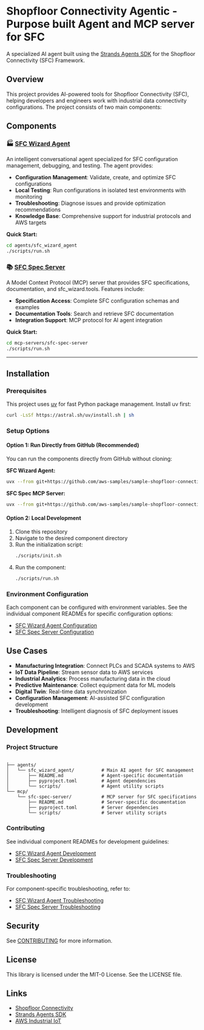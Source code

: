 # Shopfloor Connectivity Agentic - Purpose built Agent and MCP server for SFC

A specialized AI agent built using the [Strands Agents SDK](https://github.com/strands-agents/sdk-python) for the Shopfloor Connectivity (SFC) Framework.

## Overview

This project provides AI-powered tools for Shopfloor Connectivity (SFC), helping developers and engineers work with industrial data connectivity configurations. The project consists of two main components:

## Components

### 🏭 [SFC Wizard Agent](agents/sfc_wizard_agent/README.md)

An intelligent conversational agent specialized for SFC configuration management, debugging, and testing. The agent provides:

- **Configuration Management**: Validate, create, and optimize SFC configurations
- **Local Testing**: Run configurations in isolated test environments with monitoring
- **Troubleshooting**: Diagnose issues and provide optimization recommendations  
- **Knowledge Base**: Comprehensive support for industrial protocols and AWS targets

**Quick Start:**
```bash
cd agents/sfc_wizard_agent
./scripts/run.sh
```

### 📚 [SFC Spec Server](mcp-servers/sfc-spec-server/README.md) 

A Model Context Protocol (MCP) server that provides SFC specifications, documentation, and sfc_wizard.tools. Features include:

- **Specification Access**: Complete SFC configuration schemas and examples
- **Documentation Tools**: Search and retrieve SFC documentation  
- **Integration Support**: MCP protocol for AI agent integration

**Quick Start:**
```bash
cd mcp-servers/sfc-spec-server  
./scripts/run.sh
```

---

## Installation

### Prerequisites

This project uses [uv](https://astral.sh/uv) for fast Python package management. Install uv first:

```bash
curl -LsSf https://astral.sh/uv/install.sh | sh
```

### Setup Options

#### Option 1: Run Directly from GitHub (Recommended)

You can run the components directly from GitHub without cloning:

**SFC Wizard Agent:**
```bash
uvx --from git+https://github.com/aws-samples/sample-shopfloor-connectivity-agentic.git#subdirectory=agents/sfc_wizard_agent agent
```

**SFC Spec MCP Server:**
```bash
uvx --from git+https://github.com/aws-samples/sample-shopfloor-connectivity-agentic.git#subdirectory=mcp-servers/sfc-spec-server sfc_spec
```

#### Option 2: Local Development

1. Clone this repository
2. Navigate to the desired component directory
3. Run the initialization script:
   ```bash
   ./scripts/init.sh
   ```
4. Run the component:
   ```bash
   ./scripts/run.sh
   ```

### Environment Configuration

Each component can be configured with environment variables. See the individual component READMEs for specific configuration options:

- [SFC Wizard Agent Configuration](agents/sfc_wizard_agent/README.md#configuration)
- [SFC Spec Server Configuration](mcp-servers/sfc-spec-server/README.md#configuration)

## Use Cases

- **Manufacturing Integration**: Connect PLCs and SCADA systems to AWS
- **IoT Data Pipeline**: Stream sensor data to AWS services  
- **Industrial Analytics**: Process manufacturing data in the cloud
- **Predictive Maintenance**: Collect equipment data for ML models
- **Digital Twin**: Real-time data synchronization
- **Configuration Management**: AI-assisted SFC configuration development
- **Troubleshooting**: Intelligent diagnosis of SFC deployment issues

## Development

### Project Structure

```

├── agents/
│   └── sfc_wizard_agent/          # Main AI agent for SFC management
│       ├── README.md              # Agent-specific documentation
│       ├── pyproject.toml         # Agent dependencies
│       └── scripts/               # Agent utility scripts
└── mcp/
    └── sfc-spec-server/           # MCP server for SFC specifications  
        ├── README.md              # Server-specific documentation
        ├── pyproject.toml         # Server dependencies
        └── scripts/               # Server utility scripts
```

### Contributing

See individual component READMEs for development guidelines:
- [SFC Wizard Agent Development](agents/sfc_wizard_agent/README.md#development)
- [SFC Spec Server Development](mcp-servers/sfc-spec-server/README.md#development)

### Troubleshooting

For component-specific troubleshooting, refer to:
- [SFC Wizard Agent Troubleshooting](agents/sfc_wizard_agent/README.md#troubleshooting)
- [SFC Spec Server Troubleshooting](mcp-servers/sfc-spec-server/README.md#troubleshooting)

## Security

See [CONTRIBUTING](CONTRIBUTING.md#security-issue-notifications) for more information.

## License

This library is licensed under the MIT-0 License. See the LICENSE file.

## Links

- [Shopfloor Connectivity](https://github.com/aws-samples/shopfloor-connectivity)
- [Strands Agents SDK](https://github.com/strands-agents/sdk-python)
- [AWS Industrial IoT](https://aws.amazon.com/industrial/)
